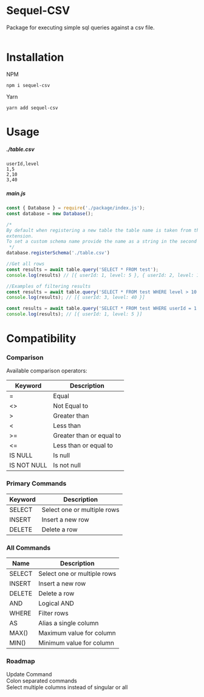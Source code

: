# Sequel-CSV

Package for executing simple sql queries against a csv file.

<img src="https://img.shields.io/npm/v/sequel-csv?style=plastic" alt="">

# Installation

NPM
```
npm i sequel-csv
```
Yarn
```
yarn add sequel-csv
```

# Usage

##### ./table.csv

```csv
userId,level
1,5
2,10
3,40
```
##### main.js
```js
const { Database } = require('./package/index.js');
const database = new Database();

/*
By default when registering a new table the table name is taken from the file name, excluding path and
extension.
To set a custom schema name provide the name as a string in the second parameter.
 */
database.registerSchema('./table.csv')

//Get all rows
const results = await table.query('SELECT * FROM test');
console.log(results) // [{ userId: 1, level: 5 }, { userId: 2, level: 10 }, { userId: 3, level: 40 }]

//Examples of filtering results
const results = await table.query('SELECT * FROM test WHERE level > 10');
console.log(results); // [{ userId: 3, level: 40 }]

const results = await table.query('SELECT * FROM test WHERE userId = 1');
console.log(results); // [{ userId: 1, level: 5 }]
```

# Compatibility

### Comparison

Available comparison operators:

| Keyword     | Description              |
|-------------|--------------------------|
| =           | Equal                    |
| <>          | Not Equal to             |
| \>          | Greater than             |
| \<          | Less than                |
| \>=         | Greater than or equal to |
| \<=         | Less than or equal to    |
| IS NULL     | Is null                  |
| IS NOT NULL | Is not null              |

### Primary Commands

| Keyword | Description                 |
|---------|-----------------------------|
| SELECT  | Select one or multiple rows |
| INSERT  | Insert a new row            |
| DELETE  | Delete a row                |

### All Commands

| Name   | Description                 |
|--------|-----------------------------|
| SELECT | Select one or multiple rows |
| INSERT | Insert a new row            |
| DELETE | Delete a row                |
| AND    | Logical AND                 |
| WHERE  | Filter rows                 |
| AS     | Alias a single column       |
| MAX()  | Maximum value for column    |
| MIN()  | Minimum value for column    |

### Roadmap

Update Command<br>
Colon separated commands<br>
Select multiple columns instead of singular or all